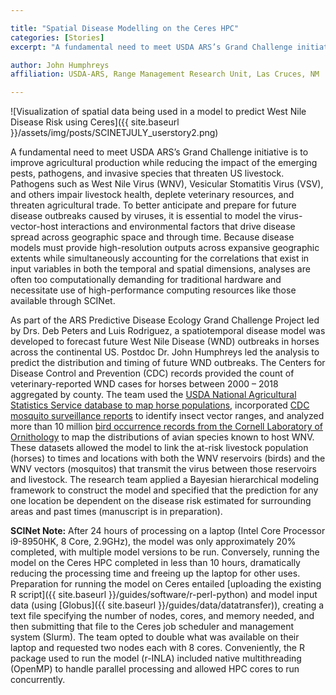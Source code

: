 ```yaml
---

title: "Spatial Disease Modelling on the Ceres HPC"
categories: [Stories]
excerpt: "A fundamental need to meet USDA ARS’s Grand Challenge initiative is to improve agricultural production while reducing the impact of the emerging pests, pathogens, and invasive species that threaten US livestock."

author: John Humphreys
affiliation: USDA-ARS, Range Management Research Unit, Las Cruces, NM

---
```



![Visualization of spatial data being used in a model to predict West Nile Disease Risk using Ceres]({{ site.baseurl }}/assets/img/posts/SCINETJULY_userstory2.png)

A fundamental need to meet USDA ARS’s Grand Challenge initiative is to improve agricultural production while reducing the impact of the emerging pests, pathogens, and invasive species that threaten US livestock. Pathogens such as West Nile Virus (WNV), Vesicular Stomatitis Virus (VSV), and others impair livestock health, deplete veterinary resources, and threaten agricultural trade. To better anticipate and prepare for future disease outbreaks caused by viruses, it is essential to model the virus-vector-host interactions and environmental factors that drive disease spread across geographic space and through time. Because disease models must provide high-resolution outputs across expansive geographic extents while simultaneously accounting for the correlations that exist in input variables in both the temporal and spatial dimensions, analyses are often too computationally demanding for traditional hardware and necessitate use of high-performance computing resources like those available through SCINet.

As part of the ARS Predictive Disease Ecology Grand Challenge Project led by Drs. Deb Peters and Luis Rodriguez, a spatiotemporal disease model was developed to forecast future West Nile Disease (WND) outbreaks in horses across the continental US. Postdoc Dr. John Humphreys led the analysis to predict the distribution and timing of future WND outbreaks. The Centers for Disease Control and Prevention (CDC) records provided the count of veterinary-reported WND cases for horses between 2000 – 2018 aggregated by county. The team used the [USDA National Agricultural Statistics Service database to map horse populations](https://www.nass.usda.gov/), incorporated [CDC mosquito surveillance reports](https://wwwn.cdc.gov/arbonet/maps/ADB_Diseases_Map/index.html) to identify insect vector ranges, and analyzed more than 10 million [bird occurrence records from the Cornell Laboratory of Ornithology](https://ebird.org/home) to map the distributions of avian species known to host WNV. These datasets allowed the model to link the at-risk livestock population (horses) to times and locations with both the WNV reservoirs (birds) and the WNV vectors (mosquitos) that transmit the virus between those reservoirs and livestock. The research team applied a Bayesian hierarchical modeling framework to construct the model and specified that the prediction for any one location be dependent on the disease risk estimated for surrounding areas and past times (manuscript is in preparation).

**SCINet Note:** After 24 hours of processing on a laptop (Intel Core Processor i9-8950HK, 8 Core, 2.9GHz), the model was only approximately 20% completed, with multiple model versions to be run. Conversely, running the model on the Ceres HPC completed in less than 10 hours, dramatically reducing the processing time and freeing up the laptop for other uses. Preparation for running the model on Ceres entailed [uploading the existing R script]({{ site.baseurl }}/guides/software/r-perl-python) and model input data (using [Globus]({{ site.baseurl }}/guides/data/datatransfer)), creating a text file specifying the number of nodes, cores, and memory needed, and then submitting that file to the Ceres job scheduler and management system (Slurm). The team opted to double what was available on their laptop and requested two nodes each with 8 cores. Conveniently, the R package used to run the model (r-INLA) included native multithreading (OpenMP) to handle parallel processing and allowed HPC cores to run concurrently.
